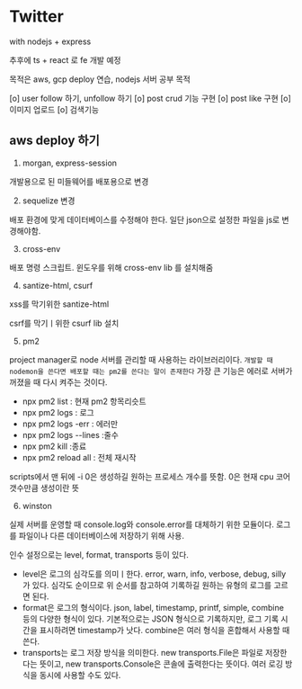 # Twitter

with nodejs + express

추후에 ts + react 로 fe 개발 예정

목적은 aws, gcp deploy 연습, nodejs 서버 공부 목적

[o] user follow 하기, unfollow 하기
[o] post crud 기능 구현
[o] post like 구현
[o] 이미지 업로드
[o] 검색기능

## aws deploy 하기

1. morgan, express-session

개발용으로 된 미들웨어를 배포용으로 변경

2. sequelize 변경

배포 환경에 맞게 데이터베이스를 수정해야 한다. 일단 json으로 설정한 파일을 js로 변경해야함.

3. cross-env

배포 명령 스크립트. 윈도우를 위해 cross-env lib 를 설치해줌

4. santize-html, csurf

xss를 막기위한 santize-html

csrf를 막기ㅣ위한 csurf lib 설치

5. pm2

project manager로 node 서버를 관리할 때 사용하는 라이브러리이다. `개발할 때 nodemon을 쓴다면 배포할 때는 pm2를 쓴다는 말이 존재한다` 가장 큰 기능은 에러로 서버가 꺼졌을 때 다시 켜주는 것이다.

- npx pm2 list : 현재 pm2 항목리슷트
- npx pm2 logs : 로그
- npx pm2 logs -err : 에러만
- npx pm2 logs --lines :줄수
- npx pm2 kill :종료
- npx pm2 reload all : 전체 재시작

scripts에서 맨 뒤에 -i 0은 생성하길 원하는 프로세스 개수를 뜻함. 0은 현재 cpu 코어 갯수만큼 생성이란 뜻

6. winston

실제 서버를 운영할 때 console.log와 console.error를 대체하기 위한 모듈이다. 로그를 파일이나 다른 데이터베이스에 저장하기 위해 사용.

인수 설정으로는 level, format, transports 등이 있다.

- level은 로그의 심각도를 의미ㅣ한다. error, warn, info, verbose, debug, silly가 있다. 심각도 순이므로 위 순서를 참고하여 기록하길 원하는 유형의 로그를 고르면 된다.
- format은 로그의 형식이다. json, label, timestamp, printf, simple, combine 등의 다양한 형식이 있다. 기본적으로는 JSON 형식으로 기록하지만, 로그 기록 시간을 표시하려면 timestamp가 낫다. combine은 여러 형식을 혼합해서 사용할 때 쓴다.
- transports는 로그 저장 방식을 의미한다. new transports.File은 파일로 저장한다는 뜻이고, new transports.Console은 콘솔에 출력한다는 뜻이다. 여러 로깅 방식을 동시에 사용할 수도 있다.
